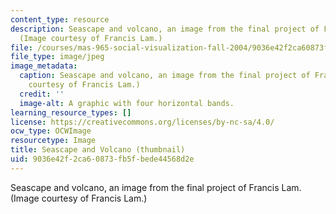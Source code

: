 ```yaml
---
content_type: resource
description: Seascape and volcano, an image from the final project of Francis Lam.
  (Image courtesy of Francis Lam.)
file: /courses/mas-965-social-visualization-fall-2004/9036e42f2ca60873fb5fbede44568d2e_mas-965f04.jpg
file_type: image/jpeg
image_metadata:
  caption: Seascape and volcano, an image from the final project of Francis Lam. (Image
    courtesy of Francis Lam.)
  credit: ''
  image-alt: A graphic with four horizontal bands.
learning_resource_types: []
license: https://creativecommons.org/licenses/by-nc-sa/4.0/
ocw_type: OCWImage
resourcetype: Image
title: Seascape and Volcano (thumbnail)
uid: 9036e42f-2ca6-0873-fb5f-bede44568d2e
---
```

Seascape and volcano, an image from the final project of Francis Lam. (Image courtesy of Francis Lam.)